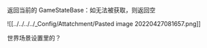 返回当前的 GameStateBase：如无法被获取，则返回空

![[../../../../_Config/Attatchment/Pasted image 20220427081657.png]]

世界场景设置里的？